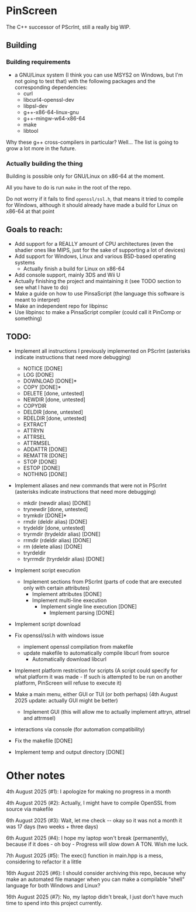 # PinScreen
The C++ successor of PScrInt, still a really big WIP.

## Building
### Building requirements
- a GNU/Linux system (I think you can use MSYS2 on Windows, but I'm not going to test that) with the following packages and the corresponding dependencies:
  - curl
  - libcurl4-openssl-dev
  - libpsl-dev
  - g++-x86-64-linux-gnu
  - g++-mingw-w64-x86-64
  - make
  - libtool

Why these g++ cross-compilers in particular?
Well... The list is going to grow a lot more in the future.

### Actually building the thing

Building is possible only for GNU/Linux on x86-64 at the moment.

All you have to do is run `make` in the root of the repo.

Do not worry if it fails to find `openssl/ssl.h`, that means it tried to compile for Windows,
although it should already have made a build for Linux on x86-64 at that point

## Goals to reach:
- Add support for a REALLY amount of CPU architectures (even the shadier ones like MIPS, just for the sake of supporting a lot of devices)
- Add support for Windows, Linux and various BSD-based operating systems
  - Actually finish a build for Linux on x86-64
- Add console support, mainly 3DS and Wii U
- Actually finishing the project and maintaining it (see TODO section to see what I have to do)
- Make a guide on how to use PinsaScript (the language this software is meant to interpret)
- Make an independent repo for libpinsc
- Use libpinsc to make a PinsaScript compiler (could call it PinComp or something)

## TODO:
- Implement all instructions I previously implemented on PScrInt (asterisks indicate instructions that need more debugging)
  - NOTICE [DONE]
  - LOG [DONE]
  - DOWNLOAD [DONE]*
  - COPY [DONE]*
  - DELETE [done, untested]
  - NEWDIR [done, untested]
  - COPYDIR
  - DELDIR [done, untested]
  - RDELDIR [done, untested]
  - EXTRACT
  - ATTRYN
  - ATTRSEL
  - ATTRMSEL
  - ADDATTR [DONE]
  - REMATTR [DONE]
  - STOP [DONE]
  - ESTOP [DONE]
  - NOTHING [DONE]
- Implement aliases and new commands that were not in PScrInt (asterisks indicate instructions that need more debugging)
  - mkdir (newdir alias) [DONE]
  - trynewdir [done, untested]
  - trymkdir [DONE]*
  - rmdir (deldir alias) [DONE]
  - trydeldir [done, untested]
  - tryrmdir (trydeldir alias) [DONE]
  - rrmdir (rdeldir alias) [DONE]
  - rm (delete alias) [DONE]
  - tryrdeldir
  - tryrrmdir (tryrdeldir alias) [DONE]
- Implement script execution
  - Implement sections from PScrInt (parts of code that are executed only with certain attributes)
    - Implement attributes [DONE]
    - Implement multi-line execution
      - Implement single line execution [DONE]
        - Implement parsing [DONE]
- Implement script download
- Fix openssl/ssl.h with windows issue
  - implement openssl compilation from makefile
  - update makefile to automatically compile libcurl from source
    - Automatically download libcurl
- Implement platform restriction for scripts (A script could specify for what platform it was made - If such is attempted to be run on another platform, PinScreen will refuse to execute it)
- Make a main menu, either GUI or TUI (or both perhaps) (4th August 2025 update: actually GUI might be better)
  - Implement GUI (this will allow me to actually implement attryn, attrsel and attrmsel)
- interactions via console (for automation compatibility)


- Fix the makefile [DONE]
- Implement temp and output directory [DONE]

# Other notes
4th August 2025 (#1): I apologize for making no progress in a month

4th August 2025 (#2): Actually, I might have to compile OpenSSL from source via makefile

6th August 2025 (#3): Wait, let me check -- okay so it was not a month it was 17 days (two weeks + three days)

6th August 2025 (#4): I hope my laptop won't break (permanently), because if it does - oh boy - Progress will slow down A TON. Wish me luck.

7th August 2025 (#5): The exec() function in main.hpp is a mess, considering to refactor it a little

16th August 2025 (#6): I should consider archiving this repo, because why make an automated file manager when you can make a compilable "shell" language for both Windows and Linux?

16th August 2025 (#7): No, my laptop didn't break, I just don't have much time to spend into this project currently.
